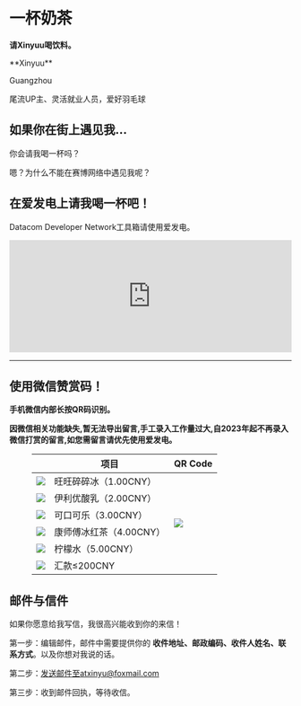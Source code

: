 # 一杯奶茶

**请Xinyuu喝饮料。**

<div style={{textAlign: 'center'}}>
**Xinyuu**

Guangzhou

尾流UP主、灵活就业人员，爱好羽毛球
</div>

## 如果你在街上遇见我...

你会请我喝一杯吗？

嗯？为什么不能在赛博网络中遇见我呢？

## 在爱发电上请我喝一杯吧！

Datacom Developer Network工具箱请使用爱发电。

<iframe id="afdian_leaflet_{1}" src="https://afdian.net/leaflet?slug=xinyuu" width="100%" scrolling="no" height="200" frameborder="0"></iframe><script>document.body.clientWidth< 700 ? document.getElementById("afdian_leaflet_{1}").width = "100%" : document.getElementById("afdian_leaflet_{1}").width = "640"</script>

****

## 使用微信赞赏码！

**手机微信内部长按QR码识别。**

**因微信相关功能缺失,暂无法导出留言,手工录入工作量过大,自2023年起不再录入微信打赏的留言,如您需留言请优先使用爱发电。**

<figure class='table-figure'><table><thead><tr><th></th><th>项目</th><th>QR Code</th></tr></thead><tbody><tr><td><img src="https://static.cocomoe.cn/static/cocomoe/pay/1.webp"></img></td><td>旺旺碎碎冰（1.00CNY）</td><td rowspan="6"><img src="https://static.cocomoe.cn/static/cocomoe/pay/qrcode.webp"></img></td></tr><tr><td><img src="https://static.cocomoe.cn/static/cocomoe/pay/2.webp"></img></td><td>伊利优酸乳（2.00CNY）</td></tr><tr><td><img src="https://static.cocomoe.cn/static/cocomoe/pay/3.webp"></img></td><td>可口可乐（3.00CNY）</td></tr><tr><td><img src="https://static.cocomoe.cn/static/cocomoe/pay/4.webp"></img></td><td>康师傅冰红茶（4.00CNY）</td></tr><tr><td><img src="https://static.cocomoe.cn/static/cocomoe/pay/5.webp"></img></td><td>柠檬水（5.00CNY）</td></tr><tr><td><img src="https://static.cocomoe.cn/static/cocomoe/pay/more.webp"></img></td><td>汇款≤200CNY</td></tr></tbody></table></figure>



## 邮件与信件

如果你愿意给我写信，我很高兴能收到你的来信！

第一步：编辑邮件，邮件中需要提供你的 **收件地址、邮政编码、收件人姓名、联系方式**。以及你想对我说的话。

第二步：发送邮件至atxinyu@foxmail.com

第三步：收到邮件回执，等待收信。